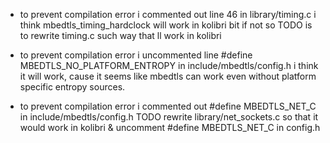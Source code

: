 - to prevent compilation error i commented out line 46 in library/timing.c
    i think mbedtls_timing_hardclock will work in kolibri
    bit if not so TODO is to rewrite timing.c such way that ll work in kolibri

- to prevent compilation error i uncommented line #define MBEDTLS_NO_PLATFORM_ENTROPY in include/mbedtls/config.h
    i think it will work, cause it seems like mbedtls can work even without platform specific entropy sources.
    
- to prevent compilation error i commented out #define MBEDTLS_NET_C in include/mbedtls/config.h
    TODO rewrite library/net_sockets.c so that it would work in kolibri & uncomment #define MBEDTLS_NET_C in config.h